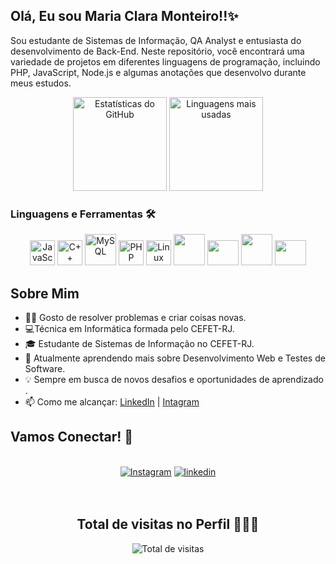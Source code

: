 ## Olá, Eu sou Maria Clara Monteiro!!✨

Sou estudante de Sistemas de Informação, QA Analyst e entusiasta do desenvolvimento de Back-End. Neste repositório, você encontrará uma variedade de projetos em diferentes linguagens de programação, incluindo PHP, JavaScript, Node.js e algumas anotações que desenvolvo durante meus estudos.

<div align="center">
  <img src="https://github-readme-stats.vercel.app/api?username=mariaclaramonteirop&show_icons=true&theme=dracula&include_all_commits=true&count_private=true" alt="Estatísticas do GitHub" height="150em">
  
  <img src="https://github-readme-stats.vercel.app/api/top-langs/?username=mariaclaramonteirop&layout=compact&langs_count=7&theme=dracula" alt="Linguagens mais usadas" height="150em">
</div>

### Linguagens e Ferramentas 🛠️

<div align="center">
  <img src="https://cdn.jsdelivr.net/gh/devicons/devicon/icons/javascript/javascript-plain.svg" alt="JavaScript" height="40" width="40">
  <img src="https://cdn.jsdelivr.net/gh/devicons/devicon/icons/cplusplus/cplusplus-original.svg" alt="C++" height="40" width="40">
  <img src="https://cdn.jsdelivr.net/gh/devicons/devicon/icons/mysql/mysql-plain-wordmark.svg" alt="MySQL" height="50" width="50">
  <img src="https://cdn.jsdelivr.net/gh/devicons/devicon/icons/php/php-original.svg" alt="PHP" height="40" width="40">
  <img src="https://cdn.jsdelivr.net/gh/devicons/devicon/icons/linux/linux-original.svg" alt="Linux" height="40" width="40">
  <img src="https://cdn.jsdelivr.net/gh/devicons/devicon@latest/icons/nodejs/nodejs-original-wordmark.svg" height="50" width="50"/>
  <img src="https://cdn.jsdelivr.net/gh/devicons/devicon@latest/icons/docker/docker-original-wordmark.svg" height="40" width="50"/>
  <img src="https://cdn.jsdelivr.net/gh/devicons/devicon@latest/icons/java/java-original-wordmark.svg" height="50" width="50"/>   
  <img src="https://cdn.jsdelivr.net/gh/devicons/devicon@latest/icons/git/git-original.svg" height="40" width="50"/> 
</div>

## Sobre Mim

- 👩‍💻 Gosto de resolver problemas e criar coisas novas.
- 💻Técnica em Informática formada pelo CEFET-RJ.
- 🎓 Estudante de Sistemas de Informação no CEFET-RJ.
- 🌱 Atualmente aprendendo mais sobre Desenvolvimento Web e Testes de Software.
- 💡 Sempre em busca de novos desafios e oportunidades de aprendizado .
- 📫 Como me alcançar: [LinkedIn](https://www.linkedin.com/in/maria-clara-monteiro-b3067521b) | [Intagram](https://instagram.com/mariaclaramonteirop)

<!--
### Projetos em Destaque

🚀 **[Projeto 1](link_do_projeto):** Breve descrição do projeto. \
🌐 **[Projeto 2](link_do_outro_projeto):** Uma pequena sinopse do que foi feito.
-->

## Vamos Conectar! 🚀
<br>
<div align="center"> 
  <a  href="https://instagram.com/mariaclaramonteirop" target="_blank"><img src="https://img.shields.io/badge/-Instagram-%23E4405F?style=for-the-badge&logo=instagram&logoColor=white" target="_blank" alt="Instagram"></a>
   <a  href="https://www.linkedin.com/in/maria-clara-monteiro-b3067521b/" target="_blank"><img src="https://img.shields.io/badge/linkedin-0A66C2?style=for-the-badge&logo=linkedin&logoColor=white" target="_blank" alt="linkedin"></a>
</div>
<br>
<br>
<h2 align="center"> Total de visitas no Perfil 🕵🏽‍♀️</h2>
<p align="center">   <img align="center" src="https://profile-counter.glitch.me/mariaclaramonteirop/count.svg" alt="Total de visitas"></p>
